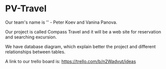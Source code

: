 # PV-Travel

Our team's name is '' - Peter Koev and Vanina Panova.

Our project is called Compass Travel and it will be a web site for reservation and searching excursion.

We have database diagram, which explain better the project and different relationships between tables.

A link to our trello board is:
https://trello.com/b/n2Wadvut/ideas
